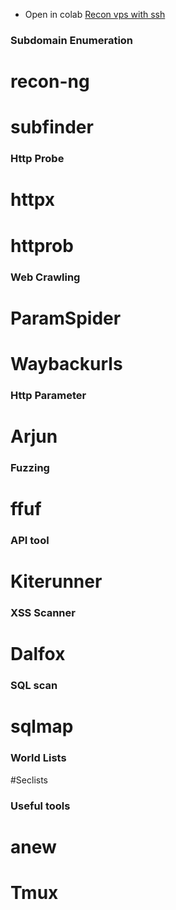 * Open in colab [Recon vps with ssh](https://colab.research.google.com/github/0x-raafet/colab_recon_machine/blob/main/colab_recon_machine.ipynb)

### Subdomain Enumeration
# recon-ng
# subfinder

### Http Probe
# httpx
# httprob

### Web Crawling
# ParamSpider
# Waybackurls

### Http Parameter
# Arjun

### Fuzzing
# ffuf

### API tool
# Kiterunner

### XSS Scanner
# Dalfox

### SQL scan
# sqlmap

### World Lists
#Seclists

### Useful tools
# anew
# Tmux
